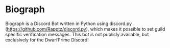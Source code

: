 # Biograph
Biograph is a Discord Bot written in Python using discord.py (https://github.com/Rapptz/discord.py), which makes it possible to set guild specific verification messages. This bot is not publicly available, but exclusively for the DwarfPrime Discord!
